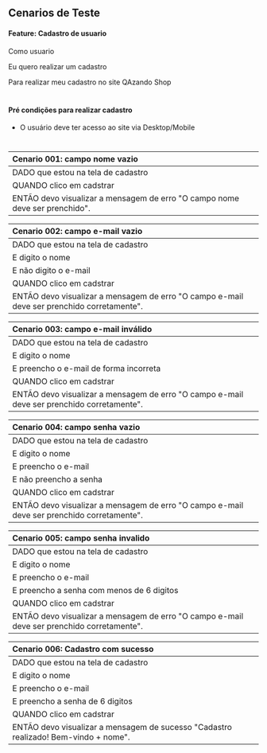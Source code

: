 ## Cenarios de Teste

 #### Feature: Cadastro de usuario

  Como usuario

  Eu quero realizar um cadastro

  Para realizar meu cadastro no site QAzando Shop

  #

#### Pré condições para realizar cadastro

- O usuário deve ter acesso ao site via Desktop/Mobile
#


| Cenario 001:  campo nome vazio  |      
| :---------- | 
| DADO que estou na tela de cadastro|       
| QUANDO clico em cadstrar|
| ENTÃO devo visualizar a mensagem de erro "O campo nome deve ser prenchido".|

| Cenario 002: campo e-mail vazio   |      
| :---------- | 
| DADO que estou na tela de cadastro|
| E digito o nome| 
| E não digito o e-mail|       
| QUANDO clico em cadstrar|
| ENTÃO devo visualizar a mensagem de erro "O campo e-mail deve ser prenchido corretamente".|

| Cenario 003: campo e-mail inválido   |      
| :---------- | 
| DADO que estou na tela de cadastro| 
| E digito o nome|  
| E preencho o e-mail de forma incorreta|     
| QUANDO clico em cadstrar|
| ENTÃO devo visualizar a mensagem de erro "O campo e-mail deve ser prenchido corretamente".|

| Cenario 004: campo senha vazio  |      
| :---------- | 
| DADO que estou na tela de cadastro| 
| E digito o nome|  
| E preencho o e-mail|  
| E não preencho a senha|     
| QUANDO clico em cadstrar|
| ENTÃO devo visualizar a mensagem de erro "O campo e-mail deve ser prenchido corretamente".|

| Cenario 005: campo senha invalido |      
| :---------- | 
| DADO que estou na tela de cadastro| 
| E digito o nome|  
| E preencho o e-mail|  
| E preencho a senha com menos de 6 digitos|     
| QUANDO clico em cadstrar|
| ENTÃO devo visualizar a mensagem de erro "O campo e-mail deve ser prenchido corretamente".|

| Cenario 006: Cadastro com sucesso |      
| :---------- | 
| DADO que estou na tela de cadastro| 
| E digito o nome|  
| E preencho o e-mail|  
| E preencho a senha de 6 digitos|     
| QUANDO clico em cadstrar|
| ENTÃO devo visualizar a mensagem de sucesso "Cadastro realizado! Bem-vindo + nome".|

 
